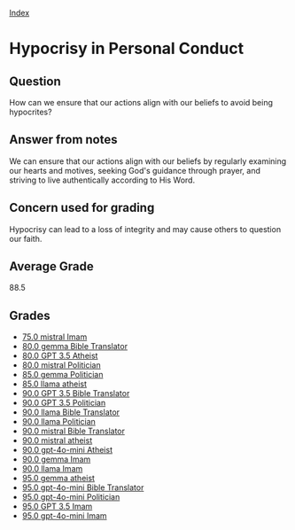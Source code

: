 
[Index](../index.md)
# Hypocrisy in Personal Conduct
## Question
How can we ensure that our actions align with our beliefs to avoid being hypocrites?

## Answer from notes
We can ensure that our actions align with our beliefs by regularly examining our hearts and motives, seeking God's guidance through prayer, and striving to live authentically according to His Word.

## Concern used for grading
Hypocrisy can lead to a loss of integrity and may cause others to question our faith.

## Average Grade
88.5

## Grades
 * [75.0 mistral Imam](../answers/mistral_Imam/Hypocrisy_in_Personal_Conduct.md)
 * [80.0 gemma Bible Translator](../answers/gemma_Bible_Translator/Hypocrisy_in_Personal_Conduct.md)
 * [80.0 GPT 3.5 Atheist](../answers/GPT_3.5_Atheist/Hypocrisy_in_Personal_Conduct.md)
 * [80.0 mistral Politician](../answers/mistral_Politician/Hypocrisy_in_Personal_Conduct.md)
 * [85.0 gemma Politician](../answers/gemma_Politician/Hypocrisy_in_Personal_Conduct.md)
 * [85.0 llama atheist](../answers/llama_atheist/Hypocrisy_in_Personal_Conduct.md)
 * [90.0 GPT 3.5 Bible Translator](../answers/GPT_3.5_Bible_Translator/Hypocrisy_in_Personal_Conduct.md)
 * [90.0 GPT 3.5 Politician](../answers/GPT_3.5_Politician/Hypocrisy_in_Personal_Conduct.md)
 * [90.0 llama Bible Translator](../answers/llama_Bible_Translator/Hypocrisy_in_Personal_Conduct.md)
 * [90.0 llama Politician](../answers/llama_Politician/Hypocrisy_in_Personal_Conduct.md)
 * [90.0 mistral Bible Translator](../answers/mistral_Bible_Translator/Hypocrisy_in_Personal_Conduct.md)
 * [90.0 mistral atheist](../answers/mistral_atheist/Hypocrisy_in_Personal_Conduct.md)
 * [90.0 gpt-4o-mini Atheist](../answers/gpt-4o-mini_Atheist/Hypocrisy_in_Personal_Conduct.md)
 * [90.0 gemma Imam](../answers/gemma_Imam/Hypocrisy_in_Personal_Conduct.md)
 * [90.0 llama Imam](../answers/llama_Imam/Hypocrisy_in_Personal_Conduct.md)
 * [95.0 gemma atheist](../answers/gemma_atheist/Hypocrisy_in_Personal_Conduct.md)
 * [95.0 gpt-4o-mini Bible Translator](../answers/gpt-4o-mini_Bible_Translator/Hypocrisy_in_Personal_Conduct.md)
 * [95.0 gpt-4o-mini Politician](../answers/gpt-4o-mini_Politician/Hypocrisy_in_Personal_Conduct.md)
 * [95.0 GPT 3.5 Imam](../answers/GPT_3.5_Imam/Hypocrisy_in_Personal_Conduct.md)
 * [95.0 gpt-4o-mini Imam](../answers/gpt-4o-mini_Imam/Hypocrisy_in_Personal_Conduct.md)
